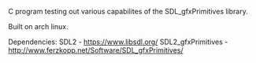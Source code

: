C program testing out various capabilites of the SDL_gfxPrimitives library.

Built on arch linux.

Dependencies:
SDL2 - https://www.libsdl.org/
SDL2_gfxPrimitives - http://www.ferzkopp.net/Software/SDL_gfxPrimitives/
